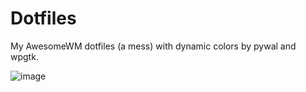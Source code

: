 # Dotfiles
My AwesomeWM dotfiles (a mess) with dynamic colors by pywal and wpgtk.


![image](https://user-images.githubusercontent.com/33868960/124509394-2c3d0800-ddd2-11eb-98bd-3bfa8bf887c3.png)

